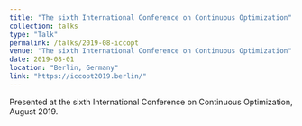 ```yaml
---
title: "The sixth International Conference on Continuous Optimization"
collection: talks
type: "Talk"
permalink: /talks/2019-08-iccopt
venue: "The sixth International Conference on Continuous Optimization"
date: 2019-08-01
location: "Berlin, Germany"
link: "https://iccopt2019.berlin/"
---
```


Presented at the sixth International Conference on Continuous Optimization, August 2019.
